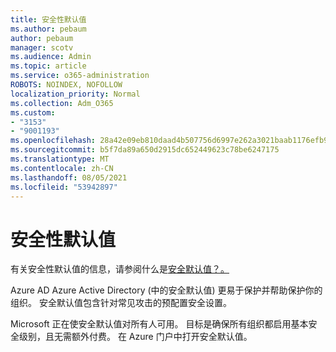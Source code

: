 ```yaml
---
title: 安全性默认值
ms.author: pebaum
author: pebaum
manager: scotv
ms.audience: Admin
ms.topic: article
ms.service: o365-administration
ROBOTS: NOINDEX, NOFOLLOW
localization_priority: Normal
ms.collection: Adm_O365
ms.custom:
- "3153"
- "9001193"
ms.openlocfilehash: 28a42e09eb810daad4b507756d6997e262a3021baab1176efb9050d793c0a05e
ms.sourcegitcommit: b5f7da89a650d2915dc652449623c78be6247175
ms.translationtype: MT
ms.contentlocale: zh-CN
ms.lasthandoff: 08/05/2021
ms.locfileid: "53942897"
---
```

# <a name="security-defaults"></a>安全性默认值

有关安全性默认值的信息，请参阅什么是[安全默认值？。](https://docs.microsoft.com/azure/active-directory/conditional-access/concept-conditional-access-security-defaults)

Azure AD Azure Active Directory (中的安全默认值) 更易于保护并帮助保护你的组织。 安全默认值包含针对常见攻击的预配置安全设置。

Microsoft 正在使安全默认值对所有人可用。 目标是确保所有组织都启用基本安全级别，且无需额外付费。 在 Azure 门户中打开安全默认值。
